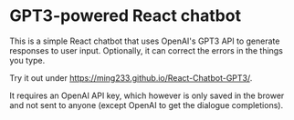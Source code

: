 # GPT3-powered React chatbot

This is a simple React chatbot that uses OpenAI's GPT3 API to generate responses to user input. Optionally, it can correct the errors in the things you type.

Try it out under https://ming233.github.io/React-Chatbot-GPT3/.

It requires an OpenAI API key, which however is only saved in the brower and not sent to anyone (except OpenAI to get the dialogue completions).
